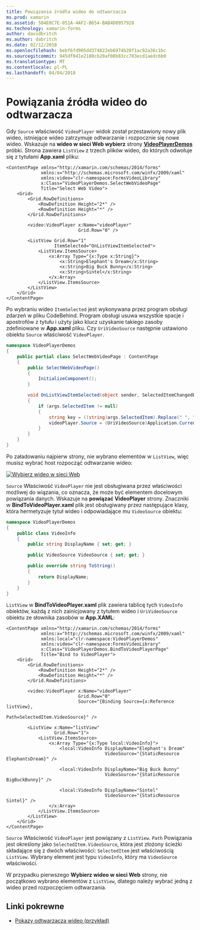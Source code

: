 ```yaml
---
title: Powiązania źródła wideo do odtwarzacza
ms.prod: xamarin
ms.assetid: 504E0C7E-051A-4AF2-B654-BAB4D0957928
ms.technology: xamarin-forms
author: davidbritch
ms.author: dabritch
ms.date: 02/12/2018
ms.openlocfilehash: bebf6fd905dd374822eb6974b28f1ac92a36c1bc
ms.sourcegitcommit: 945df041e2180cb20af08b83cc703ecd1aedc6b0
ms.translationtype: MT
ms.contentlocale: pl-PL
ms.lasthandoff: 04/04/2018
---
```

# <a name="binding-video-sources-to-the-player"></a>Powiązania źródła wideo do odtwarzacza

Gdy `Source` właściwość `VideoPlayer` widok został przestawiony nowy plik wideo, istniejące wideo zatrzymuje odtwarzanie i rozpocznie się nowe wideo. Wskazuje na **wideo w sieci Web wybierz** strony [ **VideoPlayerDemos** ](https://developer.xamarin.com/samples/xamarin-forms/customrenderers/VideoPlayerDemos/) próbki. Strona zawiera `ListView` z trzech plików wideo, do których odwołuje się z tytułami **App.xaml** pliku:

```xaml
<ContentPage xmlns="http://xamarin.com/schemas/2014/forms"
             xmlns:x="http://schemas.microsoft.com/winfx/2009/xaml"
             xmlns:video="clr-namespace:FormsVideoLibrary"
             x:Class="VideoPlayerDemos.SelectWebVideoPage"
             Title="Select Web Video">
    <Grid>
        <Grid.RowDefinitions>
            <RowDefinition Height="2*" />
            <RowDefinition Height="*" />
        </Grid.RowDefinitions>
        
        <video:VideoPlayer x:Name="videoPlayer"
                           Grid.Row="0" />

        <ListView Grid.Row="1"
                  ItemSelected="OnListViewItemSelected">
            <ListView.ItemsSource>
                <x:Array Type="{x:Type x:String}">
                    <x:String>Elephant's Dream</x:String>
                    <x:String>Big Buck Bunny</x:String>
                    <x:String>Sintel</x:String>
                </x:Array>
            </ListView.ItemsSource>
        </ListView>
    </Grid>
</ContentPage>
```

Po wybraniu wideo `ItemSelected` jest wykonywana przez program obsługi zdarzeń w pliku CodeBehind. Program obsługi usuwa wszystkie spacje i apostrofów z tytułu i użyty jako klucz uzyskanie takiego zasoby zdefiniowane w **App.xaml** pliku. Czy `UriVideoSource` następnie ustawiono obiektu `Source` właściwość `VideoPlayer`.

```csharp
namespace VideoPlayerDemos
{
    public partial class SelectWebVideoPage : ContentPage
    {
        public SelectWebVideoPage()
        {
            InitializeComponent();
        }

        void OnListViewItemSelected(object sender, SelectedItemChangedEventArgs args)
        {
            if (args.SelectedItem != null)
            {
                string key = ((string)args.SelectedItem).Replace(" ", "").Replace("'", "");
                videoPlayer.Source = (UriVideoSource)Application.Current.Resources[key];
            }
        }
    }
}
```

Po załadowaniu najpierw strony, nie wybrano elementów w `ListView`, więc musisz wybrać host rozpocząć odtwarzanie wideo:

[![Wybierz wideo w sieci Web](source-bindings-images/selectwebvideo-small.png "Wybierz wideo w sieci Web")](source-bindings-images/selectwebvideo-large.png#lightbox "Wybierz wideo w sieci Web")

`Source` Właściwość `VideoPlayer` nie jest obsługiwana przez właściwości możliwej do wiązania, co oznacza, że może być elementem docelowym powiązania danych. Wskazuje na **powiązać VideoPlayer** strony. Znaczniki w **BindToVideoPlayer.xaml** plik jest obsługiwany przez następujące klasy, która hermetyzuje tytuł wideo i odpowiadające mu `VideoSource` obiektu:

```csharp
namespace VideoPlayerDemos
{
    public class VideoInfo
    {
        public string DisplayName { set; get; }

        public VideoSource VideoSource { set; get; }

        public override string ToString()
        {
            return DisplayName;
        }
    }
}
```

`ListView` w **BindToVideoPlayer.xaml** plik zawiera tablicę tych `VideoInfo` obiektów, każdą z nich zainicjowany z tytułem wideo i `UriVideoSource` obiektu ze słownika zasobów w  **App.XAML**:

```xaml
<ContentPage xmlns="http://xamarin.com/schemas/2014/forms"
             xmlns:x="http://schemas.microsoft.com/winfx/2009/xaml"
             xmlns:local="clr-namespace:VideoPlayerDemos"
             xmlns:video="clr-namespace:FormsVideoLibrary"
             x:Class="VideoPlayerDemos.BindToVideoPlayerPage"
             Title="Bind to VideoPlayer">
    <Grid>
        <Grid.RowDefinitions>
            <RowDefinition Height="2*" />
            <RowDefinition Height="*" />
        </Grid.RowDefinitions>

        <video:VideoPlayer x:Name="videoPlayer"
                           Grid.Row="0"
                           Source="{Binding Source={x:Reference listView},
                                            Path=SelectedItem.VideoSource}" />

        <ListView x:Name="listView"
                  Grid.Row="1">
            <ListView.ItemsSource>
                <x:Array Type="{x:Type local:VideoInfo}">
                    <local:VideoInfo DisplayName="Elephant's Dream"
                                     VideoSource="{StaticResource ElephantsDream}" />

                    <local:VideoInfo DisplayName="Big Buck Bunny"
                                     VideoSource="{StaticResource BigBuckBunny}" />

                    <local:VideoInfo DisplayName="Sintel"
                                     VideoSource="{StaticResource Sintel}" />
                </x:Array>
            </ListView.ItemsSource>
        </ListView>
    </Grid>
</ContentPage>
```

`Source` Właściwość `VideoPlayer` jest powiązany z `ListView`. `Path` Powiązania jest określony jako `SelectedItem.VideoSource`, która jest złożony ścieżki składające się z dwóch właściwości: `SelectedItem` jest właściwością `ListView`. Wybrany element jest typu `VideoInfo`, który ma `VideoSource` właściwości.

W przypadku pierwszego **Wybierz wideo w sieci Web** strony, nie początkowo wybrano elementów z `ListView`, dlatego należy wybrać jedną z wideo przed rozpoczęciem odtwarzania.


## <a name="related-links"></a>Linki pokrewne

- [Pokazy odtwarzacza wideo (przykład)](https://developer.xamarin.com/samples/xamarin-forms/customrenderers/VideoPlayerDemos/)
